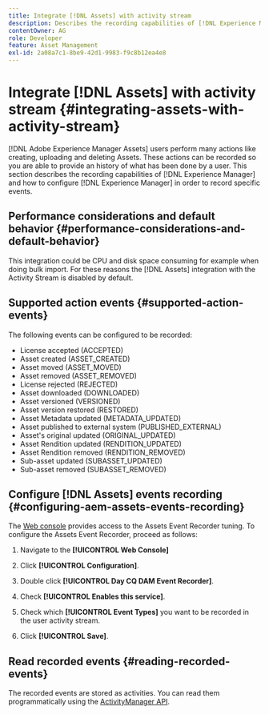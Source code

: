 ```yaml
---
title: Integrate [!DNL Assets] with activity stream
description: Describes the recording capabilities of [!DNL Experience Manager] and how to configure it to record specific events.
contentOwner: AG
role: Developer
feature: Asset Management
exl-id: 2a08a7c1-8be9-42d1-9983-f9c8b12ea4e8
---
```

# Integrate [!DNL Assets] with activity stream {#integrating-assets-with-activity-stream}

[!DNL Adobe Experience Manager Assets] users perform many actions like creating, uploading and deleting Assets. These actions can be recorded so you are able to provide an history of what has been done by a user. This section describes the recording capabilities of [!DNL Experience Manager] and how to configure [!DNL Experience Manager] in order to record specific events.

## Performance considerations and default behavior {#performance-considerations-and-default-behavior}

This integration could be CPU and disk space consuming for example when doing bulk import. For these reasons the [!DNL Assets] integration with the Activity Stream is disabled by default.

## Supported action events {#supported-action-events}

The following events can be configured to be recorded:

* License accepted (ACCEPTED)
* Asset created (ASSET_CREATED)
* Asset moved (ASSET_MOVED)
* Asset removed (ASSET_REMOVED)
* License rejected (REJECTED)
* Asset downloaded (DOWNLOADED)
* Asset versioned (VERSIONED)
* Asset version restored (RESTORED)
* Asset Metadata updated (METADATA_UPDATED)
* Asset published to external system (PUBLISHED_EXTERNAL)
* Asset's original updated (ORIGINAL_UPDATED)
* Asset Rendition updated (RENDITION_UPDATED)
* Asset Rendition removed (RENDITION_REMOVED)
* Sub-asset updated (SUBASSET_UPDATED)
* Sub-asset removed (SUBASSET_REMOVED)

## Configure [!DNL Assets] events recording {#configuring-aem-assets-events-recording}

The [Web console](/help/sites-deploying/configuring-osgi.md) provides access to the Assets Event Recorder tuning. To configure the Assets Event Recorder, proceed as follows:

1. Navigate to the **[!UICONTROL Web Console]**

1. Click **[!UICONTROL Configuration]**.

1. Double click **[!UICONTROL Day CQ DAM Event Recorder]**.

1. Check **[!UICONTROL Enables this service]**.

1. Check which **[!UICONTROL Event Types]** you want to be recorded in the user activity stream.

1. Click **[!UICONTROL Save]**.

## Read recorded events {#reading-recorded-events}

The recorded events are stored as activities. You can read them programmatically using the [ActivityManager API](https://helpx.adobe.com/experience-manager/6-5/sites/developing/using/reference-materials/javadoc/com/adobe/granite/activitystreams/ActivityManager.html).
